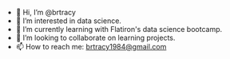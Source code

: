 - 👋 Hi, I’m @brtracy
- 👀 I’m interested in data science.
- 🌱 I’m currently learning with Flatiron's data science bootcamp.
- 💞️ I’m looking to collaborate on learning projects.
- 📫 How to reach me: brtracy1984@gmail.com

<!---
brtracy/brtracy is a ✨ special ✨ repository because its `README.md` (this file) appears on your GitHub profile.
You can click the Preview link to take a look at your changes.
--->
